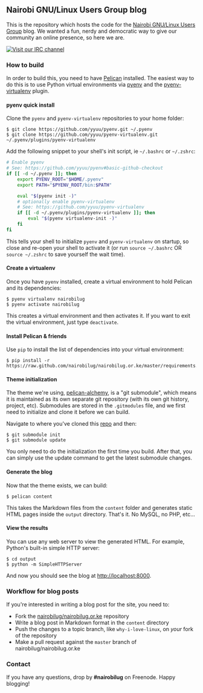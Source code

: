 ## Nairobi GNU/Linux Users Group blog
This is the repository which hosts the code for the [Nairobi GNU/Linux Users Group](https://nairobilug.or.ke) blog. We wanted a fun, nerdy and democratic way to give our community an online presence, so here we are.

[![Visit our IRC channel](https://kiwiirc.com/buttons/irc.freenode.net/nairobilug.png)](https://kiwiirc.com/client/irc.freenode.net/#nairobilug)

### How to build
In order to build this, you need to have [Pelican](http://getpelican.com/) installed. The easiest way to do this is to use Python virtual environments via [pyenv](https://github.com/yyuu/pyenv) and the [pyenv-virtualenv](https://github.com/yyuu/pyenv-virtualenv) plugin.

#### pyenv quick install
Clone the `pyenv` and `pyenv-virtualenv` repositories to your home folder:

    $ git clone https://github.com/yyuu/pyenv.git ~/.pyenv
    $ git clone https://github.com/yyuu/pyenv-virtualenv.git ~/.pyenv/plugins/pyenv-virtualenv

Add the following snippet to your shell's init script, ie `~/.bashrc` or `~/.zshrc`:

```bash
# Enable pyenv
# See: https://github.com/yyuu/pyenv#basic-github-checkout
if [[ -d ~/.pyenv ]]; then
    export PYENV_ROOT="$HOME/.pyenv"
    export PATH="$PYENV_ROOT/bin:$PATH"

    eval "$(pyenv init -)"
    # optionally enable pyenv-virtualenv
    # See: https://github.com/yyuu/pyenv-virtualenv
    if [[ -d ~/.pyenv/plugins/pyenv-virtualenv ]]; then
        eval "$(pyenv virtualenv-init -)"
    fi
fi
```

This tells your shell to initialize `pyenv` and `pyenv-virtualenv` on startup, so close and re-open your shell to activate it (or run `source ~/.bashrc` OR `source ~/.zshrc` to save yourself the wait time).

#### Create a virtualenv
Once you have `pyenv` installed, create a virtual environment to hold Pelican and its dependencies:

    $ pyenv virtualenv nairobilug
    $ pyenv activate nairobilug

This creates a virtual environment and then activates it. If you want to exit the virtual environment, just type `deactivate`.

#### Install Pelican & friends
Use `pip` to install the list of dependencies into your virtual environment:

    $ pip install -r https://raw.github.com/nairobilug/nairobilug.or.ke/master/requirements.txt

#### Theme initialization
The theme we're using, [pelican-alchemy](https://github.com/nairobilug/pelican-alchemy), is a "git submodule", which means it is maintained as its own separate git repository (with its own git history, project, etc). Submodules are stored in the `.gitmodules` file, and we first need to initialize and clone it before we can build.

Navigate to where you've cloned this [repo](http://github.com/nairobilug/nairobilug.or.ke) and then:

    $ git submodule init
    $ git submodule update

You only need to do the initialization the first time you build. After that, you can simply use the update command to get the latest submodule changes.

#### Generate the blog
Now that the theme exists, we can build:

    $ pelican content

This takes the Markdown files from the `content` folder and generates static HTML pages inside the `output` directory. That's it. No MySQL, no PHP, etc...

#### View the results
You can use any web server to view the generated HTML. For example, Python's built-in simple HTTP server:

    $ cd output
    $ python -m SimpleHTTPServer

And now you should see the blog at [http://localhost:8000](http://localhost:8000).

### Workflow for blog posts
If you're interested in writing a blog post for the site, you need to:

  - Fork the [nairobilug/nairobilug.or.ke](http://github.com/nairobilug/nairobilug.or.ke) repository
  - Write a blog post in Markdown format in the `content` directory
  - Push the changes to a topic branch, like `why-i-love-linux`, on *your* fork of the repository
  - Make a pull request against the `master` branch of nairobilug/nairobilug.or.ke

### Contact
If you have any questions, drop by **#nairobilug** on Freenode. Happy blogging!
